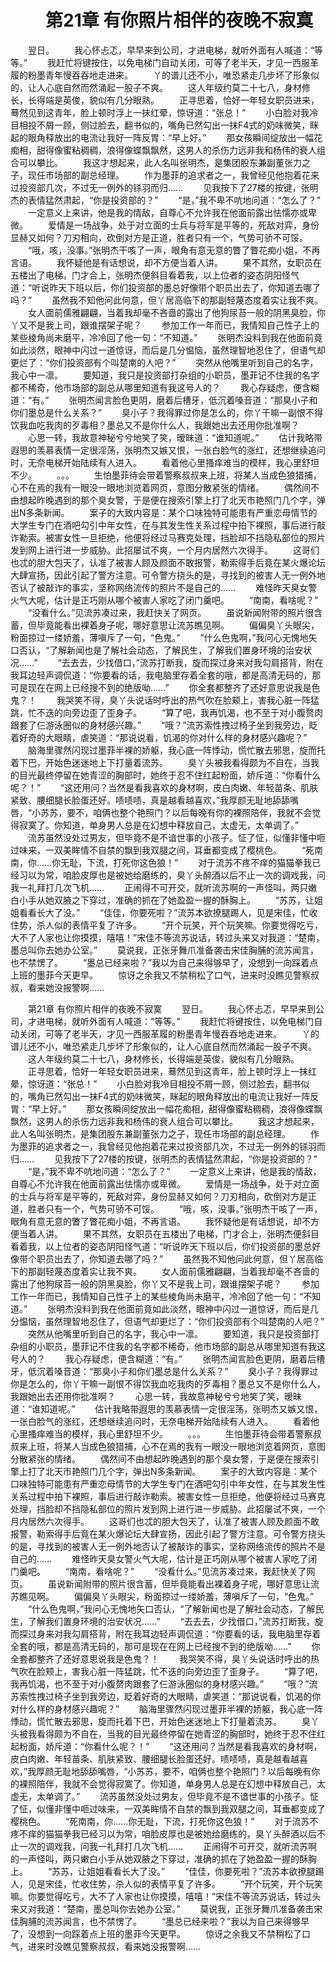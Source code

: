 # 　　第21章 有你照片相伴的夜晚不寂寞
　　翌日。
　　我心怀忐忑，早早来到公司，才进电梯，就听外面有人喊道：“等等。”
　　我赶忙将键按住，以免电梯门自动关闭，可等了老半天，才见一西服革履的粉墨青年慢吞吞地走进来。
　　丫的谱儿还不小，唯恐紧走几步坏了形象似的，让人心底自然而然涌起一股子不爽。
　　这人年级约莫二十七八，身材修长，长得端是英俊，貌似有几分眼熟。
　　正寻思着，恰好一年轻女职员进来，蓦然见到这青年，脸上顿时浮上一抹红晕，惊讶道：“张总！”
　　小白脸对我冷目相投不屑一顾，侧过脸去，翻书似的，嘴角已然勾出一抹F4式的奶味微笑，眯起的眼角释放出的电流让我好一阵反胃：“早上好。”
　　那女孩瞬间绽放出一幅花痴相，甜得像蜜粘稠稠，浪得像蝶飘飘然，这男人的杀伤力远非我和杨伟的衰人组合可以攀比。
　　我这才想起来，此人名叫张明杰，是集团股东兼副董张力之子，现任市场部的副总经理。
　　作为墨菲的追求者之一，我曾经见他抱着花来过投资部几次，不过无一例外的铩羽而归……
　　见我按下了27楼的按键，张明杰的表情猛然肃起，“你是投资部的？”
　　“是，”我不卑不吭地问道：“怎么了？”
　　一定意义上来讲，他是我的情敌，自尊心不允许我在他面前露出怯懦亦或卑微。
　　爱情是一场战争，处于对立面的士兵与将军是平等的，死敌对弈，身份显赫又如何？刀刃相向，砍倒对方是正道，胜者只有一个，气势可骄不可馁。
　　“哦，咳，没事。”张明杰干咳了一声，眼角有意无意的瞥了瞥花痴小姐，不再言语。
　　我怀疑他是有话想说，却不方便当着人讲。
　　果不其然，女职员在五楼出了电梯，门才合上，张明杰便斜目看着我，以上位者的姿态阴阳怪气道：“听说昨天下班以后，你们投资部的墨总好像带个职员出去了，你知道去哪了吗？”
　　虽然我不知他问此何意，但丫居高临下的那副轻蔑态度着实让我不爽。
　　女人面前儒雅翩翩，当着我却毫不吝啬的露出了他狗尿苔一般的阴黑臭脸，你丫又不是我上司，跟谁摆架子呢？
　　参加工作一年而已，我情知自己性子上的某些棱角尚未磨平，冷冷回了他一句：“不知道。”
　　张明杰没料到我在他面前竟如此淡然，眼神中闪过一道惊讶，而后是几分愠恼，虽然理智地忍住了，但语气却更烂了：“你们投资部有个叫楚南的人吧？”
　　突然从他嘴里听到自己的名字，我心中一凛。
　　要知道，我只是投资部打杂组的小职员，墨菲记不住我的名字都不稀奇，他市场部的副总从哪里知道有我这号人的？
　　我心存疑虑，便含糊道：“有。”
　　张明杰闻言脸色更阴，磨着后槽牙，低沉着嗓音道：“那臭小子和你们墨总是什么关系？”
　　臭小子？我得罪过你是怎么的，你丫干嘛一副恨不得饮我血吃我肉的歹毒相？墨总又不是你什么人，我跟她出去还用你批准啊？
　　心思一转，我故意神秘兮兮地笑了笑，暧昧道：“谁知道呢。”
　　估计我略带遐思的羡慕表情一定很淫荡，张明杰又嫉又恨，一张白脸气的涨红，还想继续追问时，无奈电梯开始陆续有人进入。
　　看着他心里搔痒难当的模样，我心里舒坦不少。
　　。。。
　　生怕墨菲待会带着警察叔叔来上班，将某人当成色狼猎捕，心不在焉的我有一眼没一眼地浏览着网页，意图分散紧张的情绪。
　　偶然间不由想起昨晚遇到的那个臭女警，于是便在搜索引擎上打了北天市艳照门几个字，弹出N多条新闻。
　　案子的大致内容是：某个口味独特可能患有严重恋母情节的大学生专门在酒吧勾引中年女性，在与其发生性关系过程中拍下裸照，事后进行敲诈勒索。被害女性一旦拒绝，他便将经过马赛克处理，挡脸却不挡隐私部位的照片发到网上进行进一步威胁。此招屡试不爽，一个月内居然六次得手。
　　这哥们也忒的胆大包天了，认准了被害人顾及颜面不敢报警，勒索得手后竟在某火爆论坛大肆宣扬，因此引起了警方注意。可令警方挠头的是，寻找到的被害人无一例外地否认了被敲诈的事实，坚称网络流传的照片不是自己的……
　　难怪昨天臭女警火气大呢，估计是正巧刚从哪个被害人家吃了闭门羹吧。
　　“南南，看啥呢？”
　　“没看什么。”见流苏凑过来，我赶快关了网页。
　　虽说新闻附带的照片很含蓄，但毕竟能看出裸着身子呢，哪好意思让流苏瞧见啊。
　　偏偏臭丫头眼尖，粉面掠过一缕娇羞，薄嗔斥了一句，“色鬼。”
　　“什么色鬼啊，”我问心无愧地矢口否认，“了解新闻也是了解社会动态，了解民生，了解我们置身环境的治安状况……”
　　“去去去，少找借口，”流苏打断我，旋而探过身来对我勾肩搭背，附在我耳边轻声调侃道：“你要看的话，我电脑里存着全套的哦，都是高清无码的，那可是现在在网上已经搜不到的绝版呦……”
　　你全套都整齐了还好意思说我是色鬼？！
　　我哭笑不得，臭丫头说话时呼出的热气吹在脸颊上，害我心脏一阵猛跳，忙不迭的向旁边歪了歪身子。
　　“算了吧，我再饥渴，也不至于对小腹赘肉跟套了仨游泳圈似的身材感兴趣。”
　　“哦？”流苏索性拽过椅子坐到我旁边，眨着好奇的大眼睛，虐笑道：“那说说看，饥渴的你对什么样的身材感兴趣呢？”
　　脑海里骤然闪现过墨菲半裸的娇躯，我心底一阵悸动，慌忙散去邪思，旋而托着下巴，开始色迷迷地上下打量着流苏。
　　臭丫头被我看得颇为不自在，当我的目光最终停留在她青涩的胸部时，她终于忍不住红起粉面，娇斥道：“你看什么呢？！”
　　“这还用问？当然是看我喜欢的身材啊，皮白肉嫩、年轻苗条、肌肤紧致、腰细腿长脸蛋还好。啧啧啧，真是越看越喜欢，”我厚颜无耻地舔舔嘴唇，“小苏苏，要不，咱俩也整个艳照门？以后每晚有你的裸照陪伴，我就不会觉得寂寞了。你知道，单身男人总是在幻想中释放自己，太虚无，太单调了。”
　　流苏虽然没处过男友，但毕竟不是不谙世事的小孩子。怔了怔，似懂非懂中咂过味来，一双美眸情不自禁的飘到我双腿之间，耳垂都变成了樱桃色。
　　“死南南，你……你无耻，下流，打死你这色狼！”
　　对于流苏不疼不痒的猫猫拳我已经习以为常，咱脸皮厚也是被她给磨练的，臭丫头醉酒以后不止一次的调戏我，问我一礼拜打几次飞机……
　　正闹得不可开交，就听流苏啊的一声怪叫，两只嫩白小手从她双腋之下穿过，准确的抓在了她盈盈一握的酥胸上。
　　“苏苏，让姐姐看看长大了没。”
　　“佳佳，你要死啦？”流苏本欲撩腿踢人，见是宋佳，忙收住势，杀人似的表情平复了许多。
　　“开个玩笑，开个玩笑嘛。你要觉得吃亏，大不了人家也让你摸摸，嘻嘻！”宋佳不等流苏说话，转过头来又对我道：“楚南，墨总叫你去她办公室。”
　　莫说我，正张牙舞爪准备袭击宋佳胸脯的流苏闻言，也不禁愣了。
　　“墨总已经来啦？”我以为自己来得够早了，没想到一向踩着点上班的墨菲今天更早。
　　惊讶之余我又不禁稍松了口气，进来时没瞧见警察叔叔，看来她没报警啊……

　　第21章 有你照片相伴的夜晚不寂寞
　　翌日。
　　我心怀忐忑，早早来到公司，才进电梯，就听外面有人喊道：“等等。”
　　我赶忙将键按住，以免电梯门自动关闭，可等了老半天，才见一西服革履的粉墨青年慢吞吞地走进来。
　　丫的谱儿还不小，唯恐紧走几步坏了形象似的，让人心底自然而然涌起一股子不爽。
　　这人年级约莫二十七八，身材修长，长得端是英俊，貌似有几分眼熟。
　　正寻思着，恰好一年轻女职员进来，蓦然见到这青年，脸上顿时浮上一抹红晕，惊讶道：“张总！”
　　小白脸对我冷目相投不屑一顾，侧过脸去，翻书似的，嘴角已然勾出一抹F4式的奶味微笑，眯起的眼角释放出的电流让我好一阵反胃：“早上好。”
　　那女孩瞬间绽放出一幅花痴相，甜得像蜜粘稠稠，浪得像蝶飘飘然，这男人的杀伤力远非我和杨伟的衰人组合可以攀比。
　　我这才想起来，此人名叫张明杰，是集团股东兼副董张力之子，现任市场部的副总经理。
　　作为墨菲的追求者之一，我曾经见他抱着花来过投资部几次，不过无一例外的铩羽而归……
　　见我按下了27楼的按键，张明杰的表情猛然肃起，“你是投资部的？”
　　“是，”我不卑不吭地问道：“怎么了？”
　　一定意义上来讲，他是我的情敌，自尊心不允许我在他面前露出怯懦亦或卑微。
　　爱情是一场战争，处于对立面的士兵与将军是平等的，死敌对弈，身份显赫又如何？刀刃相向，砍倒对方是正道，胜者只有一个，气势可骄不可馁。
　　“哦，咳，没事。”张明杰干咳了一声，眼角有意无意的瞥了瞥花痴小姐，不再言语。
　　我怀疑他是有话想说，却不方便当着人讲。
　　果不其然，女职员在五楼出了电梯，门才合上，张明杰便斜目看着我，以上位者的姿态阴阳怪气道：“听说昨天下班以后，你们投资部的墨总好像带个职员出去了，你知道去哪了吗？”
　　虽然我不知他问此何意，但丫居高临下的那副轻蔑态度着实让我不爽。
　　女人面前儒雅翩翩，当着我却毫不吝啬的露出了他狗尿苔一般的阴黑臭脸，你丫又不是我上司，跟谁摆架子呢？
　　参加工作一年而已，我情知自己性子上的某些棱角尚未磨平，冷冷回了他一句：“不知道。”
　　张明杰没料到我在他面前竟如此淡然，眼神中闪过一道惊讶，而后是几分愠恼，虽然理智地忍住了，但语气却更烂了：“你们投资部有个叫楚南的人吧？”
　　突然从他嘴里听到自己的名字，我心中一凛。
　　要知道，我只是投资部打杂组的小职员，墨菲记不住我的名字都不稀奇，他市场部的副总从哪里知道有我这号人的？
　　我心存疑虑，便含糊道：“有。”
　　张明杰闻言脸色更阴，磨着后槽牙，低沉着嗓音道：“那臭小子和你们墨总是什么关系？”
　　臭小子？我得罪过你是怎么的，你丫干嘛一副恨不得饮我血吃我肉的歹毒相？墨总又不是你什么人，我跟她出去还用你批准啊？
　　心思一转，我故意神秘兮兮地笑了笑，暧昧道：“谁知道呢。”
　　估计我略带遐思的羡慕表情一定很淫荡，张明杰又嫉又恨，一张白脸气的涨红，还想继续追问时，无奈电梯开始陆续有人进入。
　　看着他心里搔痒难当的模样，我心里舒坦不少。
　　。。。
　　生怕墨菲待会带着警察叔叔来上班，将某人当成色狼猎捕，心不在焉的我有一眼没一眼地浏览着网页，意图分散紧张的情绪。
　　偶然间不由想起昨晚遇到的那个臭女警，于是便在搜索引擎上打了北天市艳照门几个字，弹出N多条新闻。
　　案子的大致内容是：某个口味独特可能患有严重恋母情节的大学生专门在酒吧勾引中年女性，在与其发生性关系过程中拍下裸照，事后进行敲诈勒索。被害女性一旦拒绝，他便将经过马赛克处理，挡脸却不挡隐私部位的照片发到网上进行进一步威胁。此招屡试不爽，一个月内居然六次得手。
　　这哥们也忒的胆大包天了，认准了被害人顾及颜面不敢报警，勒索得手后竟在某火爆论坛大肆宣扬，因此引起了警方注意。可令警方挠头的是，寻找到的被害人无一例外地否认了被敲诈的事实，坚称网络流传的照片不是自己的……
　　难怪昨天臭女警火气大呢，估计是正巧刚从哪个被害人家吃了闭门羹吧。
　　“南南，看啥呢？”
　　“没看什么。”见流苏凑过来，我赶快关了网页。
　　虽说新闻附带的照片很含蓄，但毕竟能看出裸着身子呢，哪好意思让流苏瞧见啊。
　　偏偏臭丫头眼尖，粉面掠过一缕娇羞，薄嗔斥了一句，“色鬼。”
　　“什么色鬼啊，”我问心无愧地矢口否认，“了解新闻也是了解社会动态，了解民生，了解我们置身环境的治安状况……”
　　“去去去，少找借口，”流苏打断我，旋而探过身来对我勾肩搭背，附在我耳边轻声调侃道：“你要看的话，我电脑里存着全套的哦，都是高清无码的，那可是现在在网上已经搜不到的绝版呦……”
　　你全套都整齐了还好意思说我是色鬼？！
　　我哭笑不得，臭丫头说话时呼出的热气吹在脸颊上，害我心脏一阵猛跳，忙不迭的向旁边歪了歪身子。
　　“算了吧，我再饥渴，也不至于对小腹赘肉跟套了仨游泳圈似的身材感兴趣。”
　　“哦？”流苏索性拽过椅子坐到我旁边，眨着好奇的大眼睛，虐笑道：“那说说看，饥渴的你对什么样的身材感兴趣呢？”
　　脑海里骤然闪现过墨菲半裸的娇躯，我心底一阵悸动，慌忙散去邪思，旋而托着下巴，开始色迷迷地上下打量着流苏。
　　臭丫头被我看得颇为不自在，当我的目光最终停留在她青涩的胸部时，她终于忍不住红起粉面，娇斥道：“你看什么呢？！”
　　“这还用问？当然是看我喜欢的身材啊，皮白肉嫩、年轻苗条、肌肤紧致、腰细腿长脸蛋还好。啧啧啧，真是越看越喜欢，”我厚颜无耻地舔舔嘴唇，“小苏苏，要不，咱俩也整个艳照门？以后每晚有你的裸照陪伴，我就不会觉得寂寞了。你知道，单身男人总是在幻想中释放自己，太虚无，太单调了。”
　　流苏虽然没处过男友，但毕竟不是不谙世事的小孩子。怔了怔，似懂非懂中咂过味来，一双美眸情不自禁的飘到我双腿之间，耳垂都变成了樱桃色。
　　“死南南，你……你无耻，下流，打死你这色狼！”
　　对于流苏不疼不痒的猫猫拳我已经习以为常，咱脸皮厚也是被她给磨练的，臭丫头醉酒以后不止一次的调戏我，问我一礼拜打几次飞机……
　　正闹得不可开交，就听流苏啊的一声怪叫，两只嫩白小手从她双腋之下穿过，准确的抓在了她盈盈一握的酥胸上。
　　“苏苏，让姐姐看看长大了没。”
　　“佳佳，你要死啦？”流苏本欲撩腿踢人，见是宋佳，忙收住势，杀人似的表情平复了许多。
　　“开个玩笑，开个玩笑嘛。你要觉得吃亏，大不了人家也让你摸摸，嘻嘻！”宋佳不等流苏说话，转过头来又对我道：“楚南，墨总叫你去她办公室。”
　　莫说我，正张牙舞爪准备袭击宋佳胸脯的流苏闻言，也不禁愣了。
　　“墨总已经来啦？”我以为自己来得够早了，没想到一向踩着点上班的墨菲今天更早。
　　惊讶之余我又不禁稍松了口气，进来时没瞧见警察叔叔，看来她没报警啊……
